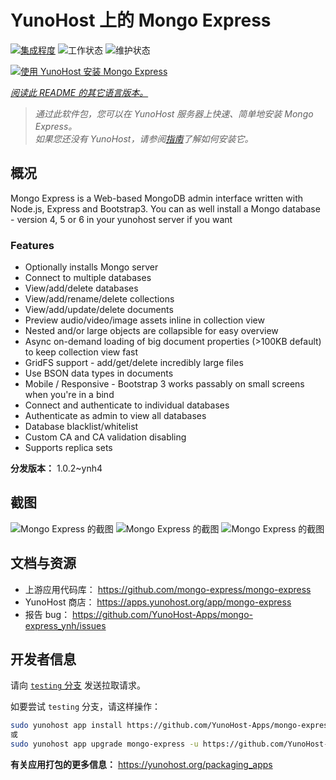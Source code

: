 <!--
注意：此 README 由 <https://github.com/YunoHost/apps/tree/master/tools/readme_generator> 自动生成
请勿手动编辑。
-->

# YunoHost 上的 Mongo Express

[![集成程度](https://dash.yunohost.org/integration/mongo-express.svg)](https://ci-apps.yunohost.org/ci/apps/mongo-express/) ![工作状态](https://ci-apps.yunohost.org/ci/badges/mongo-express.status.svg) ![维护状态](https://ci-apps.yunohost.org/ci/badges/mongo-express.maintain.svg)

[![使用 YunoHost 安装 Mongo Express](https://install-app.yunohost.org/install-with-yunohost.svg)](https://install-app.yunohost.org/?app=mongo-express)

*[阅读此 README 的其它语言版本。](./ALL_README.md)*

> *通过此软件包，您可以在 YunoHost 服务器上快速、简单地安装 Mongo Express。*  
> *如果您还没有 YunoHost，请参阅[指南](https://yunohost.org/install)了解如何安装它。*

## 概况

Mongo Express is a Web-based MongoDB admin interface written with Node.js, Express and Bootstrap3.
You can as well install a Mongo database - version 4, 5 or 6 in your yunohost server if you want 

### Features
- Optionally installs Mongo server
- Connect to multiple databases
- View/add/delete databases
- View/add/rename/delete collections
- View/add/update/delete documents
- Preview audio/video/image assets inline in collection view
- Nested and/or large objects are collapsible for easy overview
- Async on-demand loading of big document properties (>100KB default) to keep collection view fast
- GridFS support - add/get/delete incredibly large files
- Use BSON data types in documents
- Mobile / Responsive - Bootstrap 3 works passably on small screens when you're in a bind
- Connect and authenticate to individual databases
- Authenticate as admin to view all databases
- Database blacklist/whitelist
- Custom CA and CA validation disabling
- Supports replica sets


**分发版本：** 1.0.2~ynh4

## 截图

![Mongo Express 的截图](./doc/screenshots/collection-view.png)
![Mongo Express 的截图](./doc/screenshots/databases-view.png)
![Mongo Express 的截图](./doc/screenshots/document-edit.png)

## 文档与资源

- 上游应用代码库： <https://github.com/mongo-express/mongo-express>
- YunoHost 商店： <https://apps.yunohost.org/app/mongo-express>
- 报告 bug： <https://github.com/YunoHost-Apps/mongo-express_ynh/issues>

## 开发者信息

请向 [`testing` 分支](https://github.com/YunoHost-Apps/mongo-express_ynh/tree/testing) 发送拉取请求。

如要尝试 `testing` 分支，请这样操作：

```bash
sudo yunohost app install https://github.com/YunoHost-Apps/mongo-express_ynh/tree/testing --debug
或
sudo yunohost app upgrade mongo-express -u https://github.com/YunoHost-Apps/mongo-express_ynh/tree/testing --debug
```

**有关应用打包的更多信息：** <https://yunohost.org/packaging_apps>
